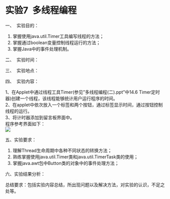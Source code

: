 # 实验7  多线程编程

一、  实验目的：

1. 掌握使用java.util.Timer工具编写线程的方法；
2. 掌握通过boolean变量控制线程运行的方法；
3. 掌握Java中的事件处理机制。

二、  实验时间：

三、  实验地点：

四、  实验内容：

1、在Applet中通过线程工具Timer(参见”多线程编程(二).ppt”中14.6 Timer定时器)创建一个线程，该线程能够统计用户运行程序的时间。  
2、在applet中依次放入一个标签和两个按钮，通过标签显示时间，通过按钮控制线程的运行。  
3、将计时器添加到留言板界面中。  
程序参考界面如下：  
![](https://cdn.nlark.com/yuque/0/2022/jpeg/23075474/1642760160788-7c50ec5a-9309-4f14-8629-4021f3c7807b.jpeg#height=137&width=392)  

五、实验要求：

1. 理解Thread生命周期中各种不同状态的转换方法；
2. 熟练掌握使用java.util.Timer类和java.util.TimerTask类的使用；
3. 掌握java.awt包中Button类的对象中的事件处理方法；

六、实验结果分析：

总结要求：包括实验内容总结，所出现问题以及解决方法，对实验的认识，不足之处等。

